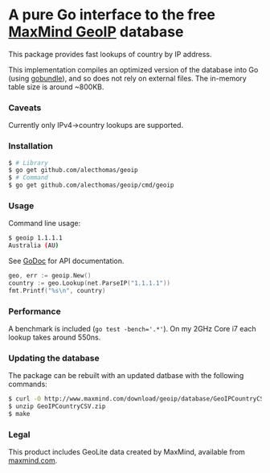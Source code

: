 # A pure Go interface to the free [MaxMind GeoIP](http://dev.maxmind.com/geoip/legacy/downloadable) database

This package provides fast lookups of country by IP address.

This implementation compiles an optimized version of the database into Go (using [gobundle](http://github.com/alecthomas/gobundle)), and so does not rely on external files. The in-memory table size is around ~800KB.

### Caveats

Currently only IPv4->country lookups are supported.

### Installation

```bash
$ # Library
$ go get github.com/alecthomas/geoip
$ # Command
$ go get github.com/alecthomas/geoip/cmd/geoip
```

### Usage

Command line usage:

```bash
$ geoip 1.1.1.1
Australia (AU)
```

See [GoDoc](http://godoc.org/github.com/alecthomas/geoip) for API documentation.

```go
geo, err := geoip.New()
country := geo.Lookup(net.ParseIP("1.1.1.1"))
fmt.Printf("%s\n", country)
```


### Performance

A benchmark is included (`go test -bench='.*'`). On my 2GHz Core i7 each lookup takes around 550ns.

### Updating the database

The package can be rebuilt with an updated datbase with the following commands:

```bash
$ curl -O http://www.maxmind.com/download/geoip/database/GeoIPCountryCSV.zip
$ unzip GeoIPCountryCSV.zip
$ make
```

### Legal

This product includes GeoLite data created by MaxMind, available from [maxmind.com](http://www.maxmind.com).
